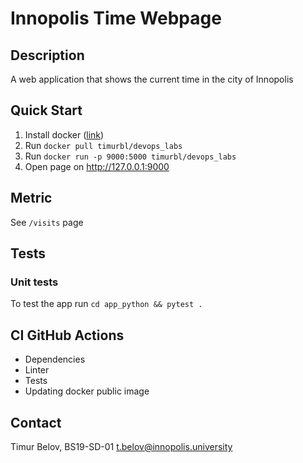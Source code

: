 # Innopolis Time Webpage

## Description

A web application that shows the current time in the city of Innopolis

## Quick Start

1. Install docker ([link](https://docs.docker.com/get-docker/))
2. Run `docker pull timurbl/devops_labs`
3. Run `docker run -p 9000:5000 timurbl/devops_labs`
4. Open page on http://127.0.0.1:9000

## Metric

See `/visits` page

## Tests

### Unit tests

To test the app run `cd app_python && pytest .`

## CI GitHub Actions

- Dependencies
- Linter
- Tests
- Updating docker public image

## Contact

Timur Belov, BS19-SD-01
t.belov@innopolis.university
